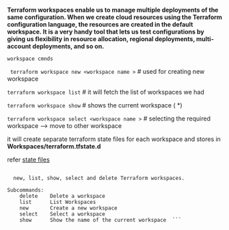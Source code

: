 **Terraform workspaces enable us to manage multiple deployments of the same configuration. When we create cloud resources using the Terraform configuration language, the resources are created in the default workspace. It is a very handy tool that lets us test configurations by giving us flexibility in resource allocation, regional deployments, multi-account deployments, and so on.**



``` workspace cmnds ```

` terraform workspace new <workspace name >`  # used for creating new workspace

` terraform workspace list `     # it will fetch the list of workspaces we had 

` terraform workspace show `    # shows the current workspace ( *)

` terraform workspace select <workspace name > `   # selecting the required workspace --> move to other workspace




it will create separate terraform state files for each workspace and stores in **Workspaces/terraform.tfstate.d** 

refer [state files ](terraform.tfstate.d)


``` **Usage: terraform [global options] workspace**

  new, list, show, select and delete Terraform workspaces.

Subcommands:
    delete    Delete a workspace
    list      List Workspaces
    new       Create a new workspace
    select    Select a workspace
    show      Show the name of the current workspace  ```

